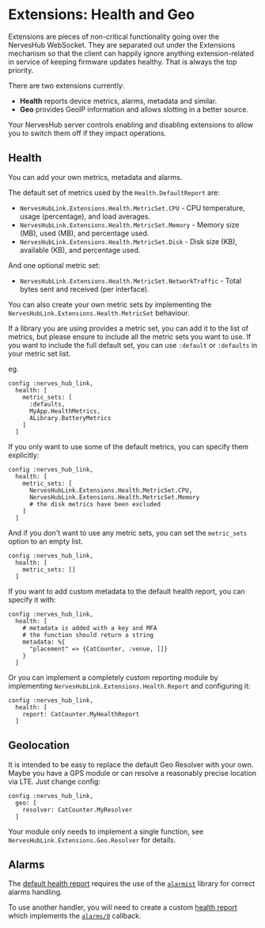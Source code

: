 # Extensions: Health and Geo

Extensions are pieces of non-critical functionality going over the NervesHub WebSocket. They are separated out under the Extensions mechanism so that the client can happily ignore anything extension-related in service of keeping firmware updates healthy. That is always the top priority.

There are two extensions currently:

- **Health** reports device metrics, alarms, metadata and similar.
- **Geo** provides GeoIP information and allows slotting in a better source.

Your NervesHub server controls enabling and disabling extensions to allow you to switch them off if they impact operations.

## Health

You can add your own metrics, metadata and alarms.

The default set of metrics used by the `Health.DefaultReport` are:

- `NervesHubLink.Extensions.Health.MetricSet.CPU` - CPU temperature, usage (percentage), and load averages.
- `NervesHubLink.Extensions.Health.MetricSet.Memory` - Memory size (MB), used (MB), and percentage used.
- `NervesHubLink.Extensions.Health.MetricSet.Disk` - Disk size (KB), available (KB), and percentage used.

And one optional metric set:
- `NervesHubLink.Extensions.Health.MetricSet.NetworkTraffic` - Total bytes sent and received (per interface).

You can also create your own metric sets by implementing the `NervesHubLink.Extensions.Health.MetricSet`
behaviour.

If a library you are using provides a metric set, you can add it to the list of metrics, but please ensure
to include all the metric sets you want to use. If you want to include the full default set, you can use
`:default` or `:defaults` in your metric set list.

eg.

```
config :nerves_hub_link,
  health: [
    metric_sets: [
      :defaults,
      MyApp.HealthMetrics,
      ALibrary.BatteryMetrics
    ]
  ]
```

If you only want to use some of the default metrics, you can specify them explicitly:

```
config :nerves_hub_link,
  health: [
    metric_sets: [
      NervesHubLink.Extensions.Health.MetricSet.CPU,
      NervesHubLink.Extensions.Health.MetricSet.Memory
      # the disk metrics have been excluded
    ]
  ]
```

And if you don't want to use any metric sets, you can set the `metric_sets` option to an empty list.

```
config :nerves_hub_link,
  health: [
    metric_sets: []
  ]
```

If you want to add custom metadata to the default health report, you can specify it with:

```
config :nerves_hub_link,
  health: [
    # metadata is added with a key and MFA
    # the function should return a string
    metadata: %{
      "placement" => {CatCounter, :venue, []}
    }
  ]
```

Or you can implement a completely custom reporting module by implementing `NervesHubLink.Extensions.Health.Report` and configuring it:

```
config :nerves_hub_link,
  health: [
    report: CatCounter.MyHealthReport
  ]
```

## Geolocation

It is intended to be easy to replace the default Geo Resolver with your own. Maybe you have a GPS module or can resolve a reasonably precise location via LTE. Just change config:

```
config :nerves_hub_link,
  geo: [
    resolver: CatCounter.MyResolver
  ]
```

Your module only needs to implement a single function, see `NervesHubLink.Extensions.Geo.Resolver` for details.


## Alarms

The [default health report](`NervesHubLink.Extensions.Health.DefaultReport`) requires the use of
the [`alarmist`](https://hex.pm/packages/alarmist) library for correct alarms handling.

To use another handler, you will need to create a custom [health report](`NervesHubLink.Extensions.Health.Report`)
which implements the [`alarms/0`](`c:NervesHubLink.Extensions.Health.Report.alarms/0`) callback.
